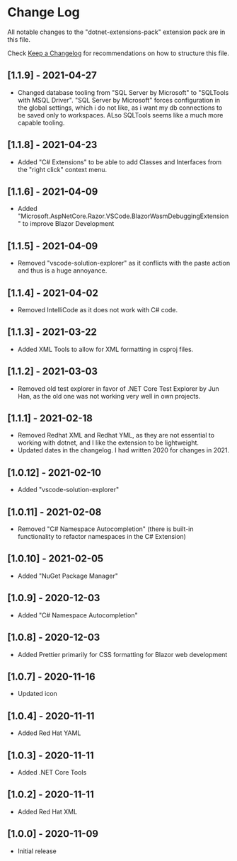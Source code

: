 # Change Log

All notable changes to the "dotnet-extensions-pack" extension pack are in this file.

Check [Keep a Changelog](http://keepachangelog.com/) for recommendations on how to structure this file.

## [1.1.9] - 2021-04-27

- Changed database tooling from "SQL Server by Microsoft" to "SQLTools with MSQL Driver". "SQL Server by Microsoft" forces configuration in the global settings, which i do not like, as i want my db connections to be saved only to workspaces. ALso SQLTools seems like a much more capable tooling.

## [1.1.8] - 2021-04-23

- Added "C# Extensions" to be able to add Classes and Interfaces from the "right click" context menu. 

## [1.1.6] - 2021-04-09

- Added "Microsoft.AspNetCore.Razor.VSCode.BlazorWasmDebuggingExtension" to improve Blazor Development

## [1.1.5] - 2021-04-09

- Removed "vscode-solution-explorer" as it conflicts with the paste action and thus is a huge annoyance.

## [1.1.4] - 2021-04-02

- Removed IntelliCode as it does not work with C# code.

## [1.1.3] - 2021-03-22

- Added XML Tools to allow for XML formatting in csproj files.

## [1.1.2] - 2021-03-03

- Removed old test explorer in favor of .NET Core Test Explorer by Jun Han, as the old one was not working very well in own projects.

## [1.1.1] - 2021-02-18

- Removed Redhat XML and Redhat YML, as they are not essential to working with dotnet, and I like the extension to be lightweight.
- Updated dates in the changelog. I had written 2020 for changes in 2021.

## [1.0.12] - 2021-02-10

- Added "vscode-solution-explorer"

## [1.0.11] - 2021-02-08

- Removed "C# Namespace Autocompletion" (there is built-in functionality to refactor namespaces in the C# Extension)

## [1.0.10] - 2021-02-05

- Added "NuGet Package Manager"

## [1.0.9] - 2020-12-03

- Added "C# Namespace Autocompletion"

## [1.0.8] - 2020-12-03

- Added Prettier primarily for CSS formatting for Blazor web development

## [1.0.7] - 2020-11-16

- Updated icon

## [1.0.4] - 2020-11-11

- Added Red Hat YAML

## [1.0.3] - 2020-11-11

- Added .NET Core Tools

## [1.0.2] - 2020-11-11

- Added Red Hat XML

## [1.0.0] - 2020-11-09

- Initial release
